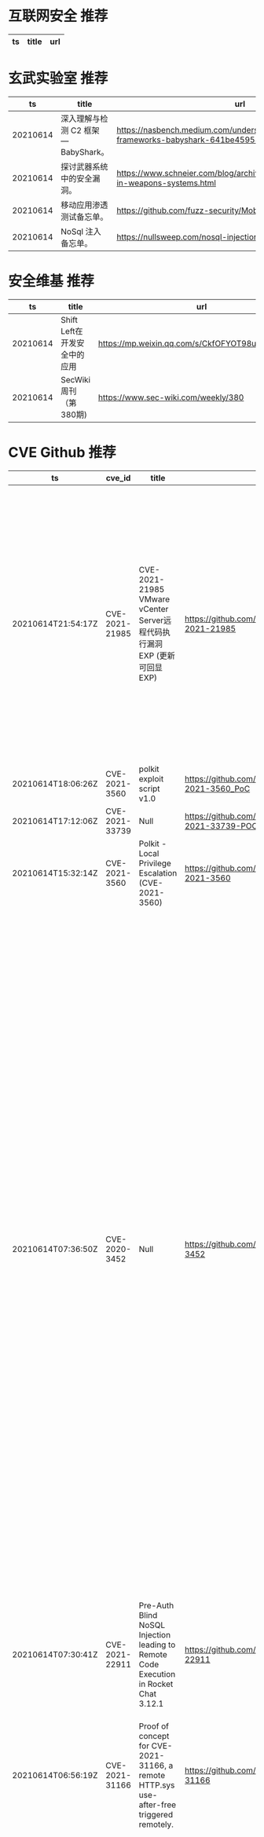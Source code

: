 # 互联网安全 推荐
| ts | title | url| 
| --- | --- | ---| 


# 玄武实验室 推荐
| ts | title | url| 
| --- | --- | ---| 
| 20210614 | 深入理解与检测 C2 框架 — BabyShark。 | https://nasbench.medium.com/understanding-detecting-c2-frameworks-babyshark-641be4595845| 
| 20210614 | 探讨武器系统中的安全漏洞。 | https://www.schneier.com/blog/archives/2021/06/vulnerabilities-in-weapons-systems.html| 
| 20210614 | 移动应用渗透测试备忘单。 | https://github.com/fuzz-security/MobileApp-Pentest-Cheatsheet| 
| 20210614 | NoSql 注入备忘单。 | https://nullsweep.com/nosql-injection-cheatsheet/| 


# 安全维基 推荐
| ts | title | url| 
| --- | --- | ---| 
| 20210614 | Shift Left在开发安全中的应用 | https://mp.weixin.qq.com/s/CkfOFYOT98uICnVx2YLjsQ| 
| 20210614 | SecWiki周刊（第380期) | https://www.sec-wiki.com/weekly/380| 


# CVE Github 推荐
| ts | cve_id | title | url | cve_detail| 
| --- | --- | --- | --- | ---| 
| 20210614T21:54:17Z | CVE-2021-21985 | CVE-2021-21985 VMware vCenter Server远程代码执行漏洞 EXP (更新可回显EXP) | https://github.com/r0ckysec/CVE-2021-21985 | The vSphere Client (HTML5) contains a remote code execution vulnerability due to lack of input validation in the Virtual SAN Health Check plug-in which is enabled by default in vCenter Server. A malicious actor with network access to port 443 may exploit this issue to execute commands with unrestricted privileges on the underlying operating system that hosts vCenter Server.| 
| 20210614T18:06:26Z | CVE-2021-3560 | polkit exploit script v1.0 | https://github.com/tyleraharrison/CVE-2021-3560_PoC | 未查询到CVE信息| 
| 20210614T17:12:06Z | CVE-2021-33739 | Null | https://github.com/mavillon1/CVE-2021-33739-POC | | 
| 20210614T15:32:14Z | CVE-2021-3560 | Polkit - Local Privilege Escalation (CVE-2021-3560) | https://github.com/deathflash1411/CVE-2021-3560 | 未查询到CVE信息| 
| 20210614T07:36:50Z | CVE-2020-3452 | Null | https://github.com/sujaygr8/CVE-2020-3452 | A vulnerability in the web services interface of Cisco Adaptive Security Appliance (ASA) Software and Cisco Firepower Threat Defense (FTD) Software could allow an unauthenticated, remote attacker to conduct directory traversal attacks and read sensitive files on a targeted system. The vulnerability is due to a lack of proper input validation of URLs in HTTP requests processed by an affected device. An attacker could exploit this vulnerability by sending a crafted HTTP request containing directory traversal character sequences to an affected device. A successful exploit could allow the attacker to view arbitrary files within the web services file system on the targeted device. The web services file system is enabled when the affected device is configured with either WebVPN or AnyConnect features. This vulnerability cannot be used to obtain access to ASA or FTD system files or underlying operating system (OS) files.| 
| 20210614T07:30:41Z | CVE-2021-22911 | Pre-Auth Blind NoSQL Injection leading to Remote Code Execution in Rocket Chat 3.12.1 | https://github.com/CsEnox/CVE-2021-22911 | A improper input sanitization vulnerability exists in Rocket.Chat server 3.11, 3.12 & 3.13 that could lead to unauthenticated NoSQL injection, resulting potentially in RCE.| 
| 20210614T06:56:19Z | CVE-2021-31166 | Proof of concept for CVE-2021-31166, a remote HTTP.sys use-after-free triggered remotely. | https://github.com/0vercl0k/CVE-2021-31166 | HTTP Protocol Stack Remote Code Execution Vulnerability| 
| 20210614T06:46:19Z | CVE-2020-3187 | Null | https://github.com/sujaygr8/CVE-2020-3187 | A vulnerability in the web services interface of Cisco Adaptive Security Appliance (ASA) Software and Cisco Firepower Threat Defense (FTD) Software could allow an unauthenticated, remote attacker to conduct directory traversal attacks and obtain read and delete access to sensitive files on a targeted system. The vulnerability is due to a lack of proper input validation of the HTTP URL. An attacker could exploit this vulnerability by sending a crafted HTTP request containing directory traversal character sequences. An exploit could allow the attacker to view or delete arbitrary files on the targeted system. When the device is reloaded after exploitation of this vulnerability, any files that were deleted are restored. The attacker can only view and delete files within the web services file system. This file system is enabled when the affected device is configured with either WebVPN or AnyConnect features. This vulnerability can not be used to obtain access to ASA or FTD system files or underlying operating system (OS) files. Reloading the affected device will restore all files within the web services file system.| 
| 20210614T00:58:58Z | CVE-2021-26828 | Null | https://github.com/hevox/CVE-2021-26828_ScadaBR_RCE | OpenPLC ScadaBR through 0.9.1 on Linux and through 1.12.4 on Windows allows remote authenticated users to upload and execute arbitrary JSP files via view_edit.shtm.| 


# klee on Github 推荐
| ts | title | url | stars | forks| 
| --- | --- | --- | --- | ---| 
| 20210614T09:54:33Z | Website for the KLEE project: https://klee.github.io/ | https://github.com/klee/klee.github.io | 14 | 45| 
| 20210614T09:17:13Z | Null | https://github.com/kleefi/kleefi.github.io | 0 | 0| 
| 20210614T08:31:12Z | Config files for my GitHub profile. | https://github.com/kleeqt/kleeqt | 0 | 0| 
| 20210614T07:31:44Z | RVT is a collection of tools/libraries to support both static and dynamic verification of Rust programs. | https://github.com/project-oak/rust-verification-tools | 148 | 14| 


# s2e on Github 推荐
| ts | title | url | stars | forks| 
| --- | --- | --- | --- | ---| 
| 20210614T17:07:29Z | S2E: A platform for multi-path program analysis with selective symbolic execution. | https://github.com/S2E/s2e | 134 | 31| 


# exploit on Github 推荐
| ts | title | url | stars | forks| 
| --- | --- | --- | --- | ---| 
| 20210614T23:08:26Z | Null | https://github.com/floatingHKX/Binary-Exploit-Visualization | 0 | 0| 
| 20210614T22:40:09Z | windows and linux streams for post exploitation | https://github.com/kymb0/post_exploitation | 1 | 0| 
| 20210614T21:44:14Z | Drafts of exploits made for studying and consultation purposes | https://github.com/brerodrigues/exploit_drafts | 0 | 0| 
| 20210614T21:41:00Z | https://exploit.education/phoenix/ | https://github.com/AnjaniGourisaria/Exploit.Education_WriteUp | 0 | 0| 
| 20210614T21:35:13Z | This repository is primarily maintained by Omar Santos and includes thousands of resources related to ethical hacking  / penetration testing, digital forensics and incident response (DFIR), vulnerability research, exploit development, reverse engineering, and more. | https://github.com/The-Art-of-Hacking/h4cker | 9558 | 1556| 
| 20210614T19:47:46Z | Website for Easy Cross-Site Exploitation | https://github.com/MooseTheGoose/xsserver | 0 | 0| 
| 20210614T19:00:37Z | Kubernetes security and vulnerability tools and utilities. | https://github.com/kris-nova/hack | 29 | 3| 
| 20210614T18:51:32Z | 🔍NVD exploit & JVN(Japan Vulnerability Notes) easy description | https://github.com/nomi-sec/NVD-Exploit-List-Ja | 17 | 11| 
| 20210614T18:49:40Z | PS4 Exploit list | https://github.com/Hakkuraifu/PS4xploit | 50 | 14| 
| 20210614T18:22:56Z | All about pwning, reversing, and the road to exploit development | https://github.com/NimishMishra/exploit-dev | 0 | 0| 


# backdoor on Github 推荐
| ts | title | url | stars | forks| 
| --- | --- | --- | --- | ---| 
| 20210614T18:09:31Z | Other way to use an arduino to get access on a system. Watch out | https://github.com/Teckinfor/Arduino-AutoInstall-Backdoor | 0 | 0| 
| 20210614T16:15:29Z | kumpulan shell backdoor | https://github.com/FRMFOX/SH3LL-BKDR | 0 | 0| 
| 20210614T13:55:31Z | A curated list of backdoor learning resources | https://github.com/THUYimingLi/backdoor-learning-resources | 249 | 43| 
| 20210614T09:48:46Z | Ghost Framework is an Android post-exploitation framework that exploits the Android Debug Bridge to remotely access an Android device. | https://github.com/EntySec/ghost | 1148 | 551| 
| 20210614T03:22:51Z | AMWScan (PHP Antimalware Scanner) is a free tool to scan php files and analyze your project to find any malicious code inside it. | https://github.com/marcocesarato/PHP-Antimalware-Scanner | 211 | 40| 
| 20210614T01:31:03Z | popbob plugin (NO BACKDOOR) dont open popbob plugin at 3 am!!!!!! | https://github.com/cringesyringe11/popbob-plugin-NO-BACKDOOR- | 0 | 0| 


# fuzz on Github 推荐
| ts | title | url | stars | forks| 
| --- | --- | --- | --- | ---| 
| 20210614T23:47:36Z | A cross-platform browser fuzzing framework | https://github.com/MozillaSecurity/grizzly | 242 | 31| 
| 20210614T23:35:55Z | greybox mutatoin-based fuzzer for PHP | https://github.com/HGUfuzzing/php-fuzzer | 0 | 0| 
| 20210614T23:13:14Z | Andriod Developers Samples | https://github.com/Squishysquirtersquirrel/fuzzy-guacamole | 0 | 0| 
| 20210614T22:56:19Z | A differential fuzzer for x86 decoders | https://github.com/trailofbits/mishegos | 150 | 22| 
| 20210614T22:35:03Z | RESTler is the first stateful REST API fuzzing tool for automatically testing cloud services through their REST APIs and finding security and reliability bugs in these services. | https://github.com/microsoft/restler-fuzzer | 884 | 93| 
| 20210614T22:01:49Z | Null | https://github.com/zyrouge/fuzzle | 0 | 1| 
| 20210614T21:54:47Z | Null | https://github.com/WalberFellipe/L-gica-Fuzzy | 0 | 0| 
| 20210614T21:48:54Z | The fuzzer afl++ is afl with community patches, qemu 5.1 upgrade, collision-free coverage, enhanced laf-intel & redqueen, AFLfast++ power schedules, MOpt mutators, unicorn_mode, and a lot more! | https://github.com/AFLplusplus/AFLplusplus | 1817 | 359| 
| 20210614T20:40:08Z | A self-hosted Fuzzing-As-A-Service platform | https://github.com/microsoft/onefuzz | 2344 | 129| 
| 20210614T20:15:02Z | Personal website of Laurence Hughes | https://github.com/fuzzylogicxx/fuzzylogic | 4 | 1| 



# 日更新程序
